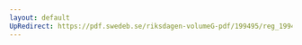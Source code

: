 ```yaml
---
layout: default
UpRedirect: https://pdf.swedeb.se/riksdagen-volumeG-pdf/199495/reg_199495/reg_199495_0279.pdf
---
```


